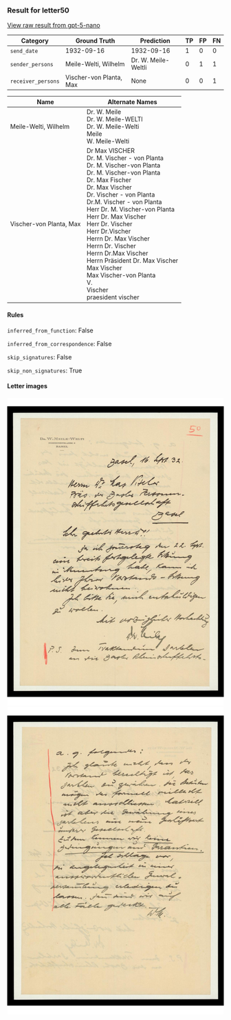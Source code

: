 ### Result for letter50
[View raw result from gpt-5-nano](https://github.com/RISE-UNIBAS/humanities_data_benchmark/blob/main/results/2025-09-30/T0116/request_T0116_letter50.json)


| Category          | Ground Truth | Prediction | TP | FP | FN |
|------------------|--------------|------------|----|----|----|
| `send_date`        | 1932-09-16 | 1932-09-16 | 1 | 0 | 0 |
| `sender_persons`  | Meile-Welti, Wilhelm | Dr. W. Meile-Weltli | 0 | 1 | 1 |
| `receiver_persons` | Vischer-von Planta, Max | None | 0 | 0 | 1 |

| Name | Alternate Names |
| --- | --- |
| Meile-Welti, Wilhelm | Dr. W. Meile<br>Dr. W. Meile-WELTl<br>Dr. W. Meile-Welti<br>Meile<br>W. Meile-Welti |
| Vischer-von Planta, Max | Dr Max VISCHER<br>Dr. M. Vischer - von Planta<br>Dr. M. Vischer-von Planta<br>Dr. M. Vischer-von Planta<br>Dr. Max Fischer<br>Dr. Max Vischer<br>Dr. Vischer - von Planta<br>Dr.M. Vischer - von Planta<br>Herr Dr. M. Vischer-von Planta<br>Herr Dr. Max Vischer<br>Herr Dr. Vischer<br>Herr Dr.Vischer<br>Herrn Dr. Max Vischer<br>Herrn Dr. Vischer<br>Herrn Dr.Max Vischer<br>Herrn Präsident Dr. Max Vischer<br>Max Vischer<br>Max Vischer-von Planta<br>V.<br>Vischer<br>praesident vischer |

#### Rules
`inferred_from_function`: False

`inferred_from_correspondence`: False

`skip_signatures`: False

`skip_non_signatures`: True

#### Letter images

<img src="https://github.com/RISE-UNIBAS/humanities_data_benchmark/blob/main/benchmarks/metadata_extraction/images/letter50_p1.jpg?raw=true" alt="letter50_p1.jpg" width="800px">

<img src="https://github.com/RISE-UNIBAS/humanities_data_benchmark/blob/main/benchmarks/metadata_extraction/images/letter50_p2.jpg?raw=true" alt="letter50_p2.jpg" width="800px">

